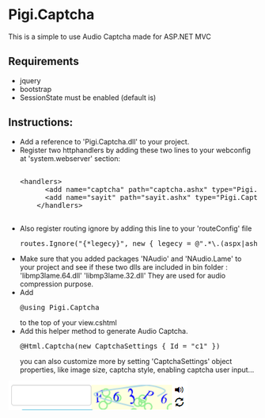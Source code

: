 # Pigi.Captcha
This is a simple to use Audio Captcha made for ASP.NET MVC
<H2>Requirements</H2>
<ul>
<li>
jquery
</li>
<li>
bootstrap
</li>
<li>
SessionState must be enabled (default is)
</li>
</ul>

<h2>
Instructions:
</h2>

<ul>
<li>
Add a reference to 'Pigi.Captcha.dll' to your project.
</li>
<li>
Register two httphandlers by adding these two lines to your webconfig at 'system.webserver' section:
<pre>
<handlers>
&lt;handlers&gt;
      &lt;add name="captcha" path="captcha.ashx" type="Pigi.Captcha.captcha,Pigi.Captcha" verb="*" preCondition="integratedMode"/&gt;
      &lt;add name="sayit" path="sayit.ashx" type="Pigi.Captcha.sayit,Pigi.Captcha" verb="*" preCondition="integratedMode"/&gt;
    &lt;/handlers&gt;
    </pre>
</li>
<li>
Also register routing ignore by adding this line to your 'routeConfig' file
<pre>routes.Ignore("{*legecy}", new { legecy = @".*\.(aspx|ashx|asmx|axd|svc)([/\?].*)?" });</pre>
</li>
<li>
Make sure that you added packages 'NAudio' and 'NAudio.Lame' to your project and see if these two dlls are included in bin folder :
'libmp3lame.64.dll'
'libmp3lame.32.dll'
They are used for audio compression purpose.
</li>
<li>
Add <pre>@using Pigi.Captcha</pre> to the top of your view.cshtml
</li>
<li>
Add this helper method to generate Audio Captcha.
<pre>@Html.Captcha(new CaptchaSettings { Id = "c1" })</pre>
you can also customize more by setting 'CaptchaSettings' object properties, like image size, captcha style, enabling captcha user input...
</li>
</ul>
<img src='https://github.com/pigivc/Pigi.Captcha/blob/master/Images/pigi.captcha.png' />
